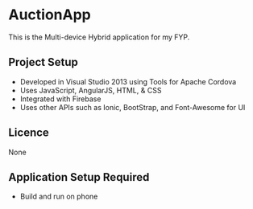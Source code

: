 # AuctionApp

This is the Multi-device Hybrid application for my FYP.

## Project Setup
- Developed in Visual Studio 2013 using Tools for Apache Cordova
- Uses JavaScript, AngularJS, HTML, & CSS
- Integrated with Firebase
- Uses other APIs such as Ionic, BootStrap, and Font-Awesome for UI

## Licence

None

## Application Setup Required

- Build and run on phone

